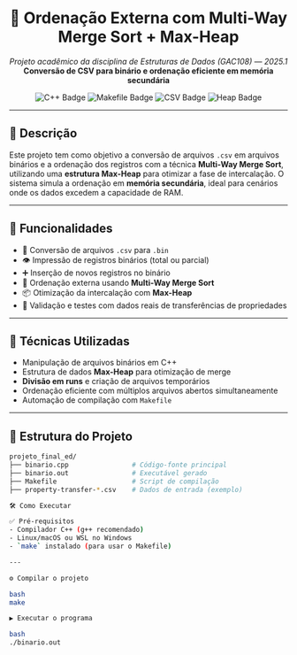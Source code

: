 <h1 align="center">🧠 Ordenação Externa com Multi-Way Merge Sort + Max-Heap</h1>
<p align="center"><i>Projeto acadêmico da disciplina de Estruturas de Dados (GAC108) — 2025.1</i><br><b>Conversão de CSV para binário e ordenação eficiente em memória secundária</b></p>
<p align="center">
  <img src="https://img.shields.io/badge/C%2B%2B-17-blue.svg" alt="C++ Badge"/>
  <img src="https://img.shields.io/badge/Makefile-Automation-red.svg" alt="Makefile Badge"/>
  <img src="https://img.shields.io/badge/CSV-Binary%20Converter-yellowgreen.svg" alt="CSV Badge"/>
  <img src="https://img.shields.io/badge/Heap-Max--Heap-important.svg" alt="Heap Badge"/>
</p>

---

## 📘 Descrição
Este projeto tem como objetivo a conversão de arquivos `.csv` em arquivos binários e a ordenação dos registros com a técnica **Multi-Way Merge Sort**, utilizando uma **estrutura Max-Heap** para otimizar a fase de intercalação. O sistema simula a ordenação em **memória secundária**, ideal para cenários onde os dados excedem a capacidade de RAM.

---

## 📌 Funcionalidades
- 🔄 Conversão de arquivos `.csv` para `.bin`  
- 👁️ Impressão de registros binários (total ou parcial)  
- ➕ Inserção de novos registros no binário  
- 🧮 Ordenação externa usando **Multi-Way Merge Sort**  
- 📦 Otimização da intercalação com **Max-Heap**  
- 🧪 Validação e testes com dados reais de transferências de propriedades  

---

## 🧠 Técnicas Utilizadas
- Manipulação de arquivos binários em C++  
- Estrutura de dados **Max-Heap** para otimização de merge  
- **Divisão em runs** e criação de arquivos temporários  
- Ordenação eficiente com múltiplos arquivos abertos simultaneamente  
- Automação de compilação com `Makefile`  

---

## 📂 Estrutura do Projeto
```bash
projeto_final_ed/
├── binario.cpp                # Código-fonte principal
├── binario.out                # Executável gerado
├── Makefile                   # Script de compilação
├── property-transfer-*.csv    # Dados de entrada (exemplo)

🛠️ Como Executar

✅ Pré-requisitos
- Compilador C++ (g++ recomendado)
- Linux/macOS ou WSL no Windows
- `make` instalado (para usar o Makefile)

---

⚙️ Compilar o projeto

bash
make

▶️ Executar o programa

bash
./binario.out
